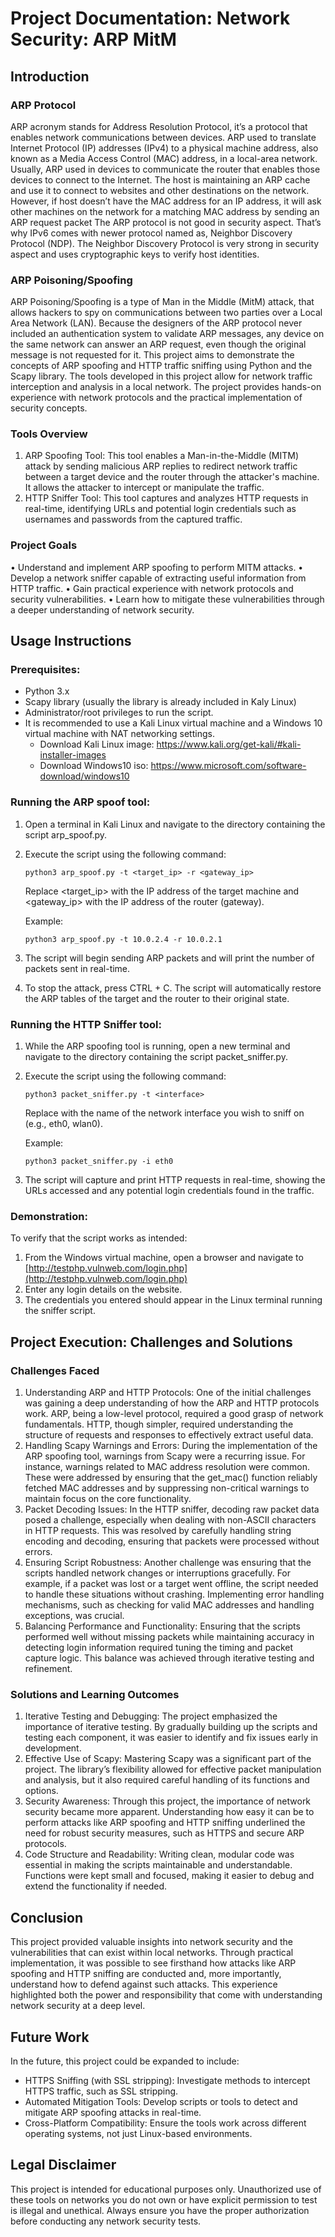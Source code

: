 # Project Documentation: Network Security: ARP MitM

## Introduction
### ARP Protocol
ARP acronym stands for Address Resolution Protocol, it’s a protocol that enables network communications between devices. ARP used to translate Internet Protocol (IP) addresses (IPv4) to a physical machine address, also known as a Media Access Control (MAC) address, in a local-area network. Usually, ARP used in devices to communicate the router that enables those devices to connect to the Internet.
The host is maintaining an ARP cache and use it to connect to websites and other destinations on the network. However, if host doesn’t have the MAC address for an IP address, it will ask other machines on the network for a matching MAC address by sending an ARP request packet
The ARP protocol is not good in security aspect. That’s why IPv6 comes with newer protocol named as, Neighbor Discovery Protocol (NDP). The Neighbor Discovery Protocol is very strong in security aspect and uses cryptographic keys to verify host identities.

### ARP Poisoning/Spoofing
ARP Poisoning/Spoofing is a type of Man in the Middle (MitM) attack, that allows hackers to spy on communications between two parties over a Local Area Network (LAN). Because the designers of the ARP protocol never included an authentication system to validate ARP messages, any device on the same network can answer an ARP request, even though the original message is not requested for it.
This project aims to demonstrate the concepts of ARP spoofing and HTTP traffic sniffing using Python and the Scapy library. The tools developed in this project allow for network traffic interception and analysis in a local network. The project provides hands-on experience with network protocols and the practical implementation of security concepts.
### Tools Overview
1.	ARP Spoofing Tool: This tool enables a Man-in-the-Middle (MITM) attack by sending malicious ARP replies to redirect network traffic between a target device and the router through the attacker's machine. It allows the attacker to intercept or manipulate the traffic.
2.	HTTP Sniffer Tool: This tool captures and analyzes HTTP requests in real-time, identifying URLs and potential login credentials such as usernames and passwords from the captured traffic.
### Project Goals
•	Understand and implement ARP spoofing to perform MITM attacks.
•	Develop a network sniffer capable of extracting useful information from HTTP traffic.
•	Gain practical experience with network protocols and security vulnerabilities.
•	Learn how to mitigate these vulnerabilities through a deeper understanding of network security.

## Usage Instructions
### Prerequisites:
- Python 3.x
- Scapy library (usually the library is already included in Kaly Linux)
- Administrator/root privileges to run the script.
- It is recommended to use a Kali Linux virtual machine and a Windows 10 virtual machine with NAT networking settings.
   - Download Kali Linux image: https://www.kali.org/get-kali/#kali-installer-images
   - Download Windows10 iso:   https://www.microsoft.com/software-download/windows10

### Running the ARP spoof tool:
1.	Open a terminal in Kali Linux and navigate to the directory containing the script arp_spoof.py.
2.	Execute the script using the following command:
    ```terminal 
    python3 arp_spoof.py -t <target_ip> -r <gateway_ip>
    ```
    Replace <target_ip> with the IP address of the target machine and <gateway_ip> with the IP address of the 
    router (gateway).

    Example:
     ```terminal 
    python3 arp_spoof.py -t 10.0.2.4 -r 10.0.2.1
    ```
 
3.	The script will begin sending ARP packets and will print the number of packets sent in real-time.
4.	To stop the attack, press CTRL + C. The script will automatically restore the ARP tables of the target and the router to their original state.
### Running the HTTP Sniffer tool:
1.	While the ARP spoofing tool is running, open a new terminal and navigate to the directory containing the script packet_sniffer.py.
2.	Execute the script using the following command:
    ```terminal 
    python3 packet_sniffer.py -t <interface>
    ``` 
    Replace <interface> with the name of the network interface you wish to sniff on (e.g., eth0, wlan0).

    Example:
     ```terminal 
    python3 packet_sniffer.py -i eth0
    ``` 
 
3.	The script will capture and print HTTP requests in real-time, showing the URLs accessed and any potential login credentials found in the traffic.
### Demonstration:
To verify that the script works as intended:
1.	From the Windows virtual machine, open a browser and navigate to [http://testphp.vulnweb.com/login.php](http://testphp.vulnweb.com/login.php)
2.	Enter any login details on the website.
3.	The credentials you entered should appear in the Linux terminal running the sniffer script.

## Project Execution: Challenges and Solutions
### Challenges Faced
1.	Understanding ARP and HTTP Protocols: One of the initial challenges was gaining a deep understanding of how the ARP and HTTP protocols work. ARP, being a low-level protocol, required a good grasp of network fundamentals. HTTP, though simpler, required understanding the structure of requests and responses to effectively extract useful data.
2.	Handling Scapy Warnings and Errors: During the implementation of the ARP spoofing tool, warnings from Scapy were a recurring issue. For instance, warnings related to MAC address resolution were common. These were addressed by ensuring that the get_mac() function reliably fetched MAC addresses and by suppressing non-critical warnings to maintain focus on the core functionality.
3.	Packet Decoding Issues: In the HTTP sniffer, decoding raw packet data posed a challenge, especially when dealing with non-ASCII characters in HTTP requests. This was resolved by carefully handling string encoding and decoding, ensuring that packets were processed without errors.
4.	Ensuring Script Robustness: Another challenge was ensuring that the scripts handled network changes or interruptions gracefully. For example, if a packet was lost or a target went offline, the script needed to handle these situations without crashing. Implementing error handling mechanisms, such as checking for valid MAC addresses and handling exceptions, was crucial.
5.	Balancing Performance and Functionality: Ensuring that the scripts performed well without missing packets while maintaining accuracy in detecting login information required tuning the timing and packet capture logic. This balance was achieved through iterative testing and refinement.
### Solutions and Learning Outcomes
1.	Iterative Testing and Debugging: The project emphasized the importance of iterative testing. By gradually building up the scripts and testing each component, it was easier to identify and fix issues early in development.
2.	Effective Use of Scapy: Mastering Scapy was a significant part of the project. The library’s flexibility allowed for effective packet manipulation and analysis, but it also required careful handling of its functions and options.
3.	Security Awareness: Through this project, the importance of network security became more apparent. Understanding how easy it can be to perform attacks like ARP spoofing and HTTP sniffing underlined the need for robust security measures, such as HTTPS and secure ARP protocols.
4.	Code Structure and Readability: Writing clean, modular code was essential in making the scripts maintainable and understandable. Functions were kept small and focused, making it easier to debug and extend the functionality if needed.

## Conclusion
This project provided valuable insights into network security and the vulnerabilities that can exist within local networks. Through practical implementation, it was possible to see firsthand how attacks like ARP spoofing and HTTP sniffing are conducted and, more importantly, understand how to defend against such attacks. This experience highlighted both the power and responsibility that come with understanding network security at a deep level.

## Future Work
In the future, this project could be expanded to include:
- HTTPS Sniffing (with SSL stripping): Investigate methods to intercept HTTPS traffic, such as SSL stripping.
- Automated Mitigation Tools: Develop scripts or tools to detect and mitigate ARP spoofing attacks in real-time.
- Cross-Platform Compatibility: Ensure the tools work across different operating systems, not just Linux-based environments.

## Legal Disclaimer
This project is intended for educational purposes only. Unauthorized use of these tools on networks you do not own or have explicit permission to test is illegal and unethical. Always ensure you have the proper authorization before conducting any network security tests.





